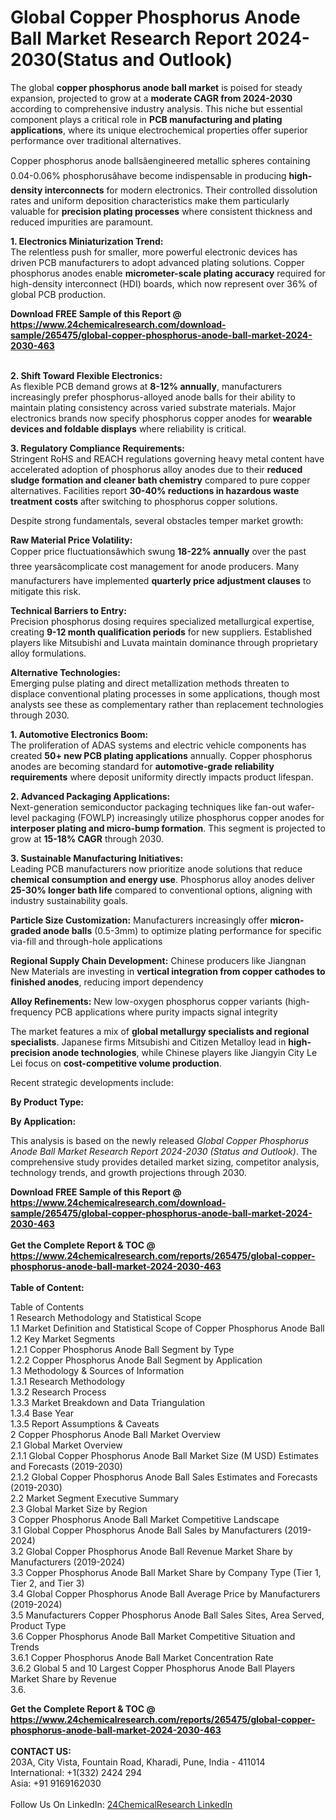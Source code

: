 <h1>Global Copper Phosphorus Anode Ball Market Research Report 2024-2030(Status and Outlook)</h1><p>The global <strong>copper phosphorus anode ball market</strong> is poised for steady expansion, projected to grow at a <strong>moderate CAGR from 2024-2030</strong> according to comprehensive industry analysis. This niche but essential component plays a critical role in <strong>PCB manufacturing and plating applications</strong>, where its unique electrochemical properties offer superior performance over traditional alternatives.</p><p>Copper phosphorus anode ballsâengineered metallic spheres containing 0.04-0.06% phosphorusâhave become indispensable in producing <strong>high-density interconnects</strong> for modern electronics. Their controlled dissolution rates and uniform deposition characteristics make them particularly valuable for <strong>precision plating processes</strong> where consistent thickness and reduced impurities are paramount.</p><p><strong>1. Electronics Miniaturization Trend:</strong><br>
The relentless push for smaller, more powerful electronic devices has driven PCB manufacturers to adopt advanced plating solutions. Copper phosphorus anodes enable <strong>micrometer-scale plating accuracy</strong> required for high-density interconnect (HDI) boards, which now represent over 36% of global PCB production.</p><div><b>Download FREE Sample of this Report @ 
            <a href="https://www.24chemicalresearch.com/download-sample/265475/global-copper-phosphorus-anode-ball-market-2024-2030-463">
            https://www.24chemicalresearch.com/download-sample/265475/global-copper-phosphorus-anode-ball-market-2024-2030-463</a></b></div><br><p><strong>2. Shift Toward Flexible Electronics:</strong><br>
As flexible PCB demand grows at <strong>8-12% annually</strong>, manufacturers increasingly prefer phosphorus-alloyed anode balls for their ability to maintain plating consistency across varied substrate materials. Major electronics brands now specify phosphorus copper anodes for <strong>wearable devices and foldable displays</strong> where reliability is critical.</p><p><strong>3. Regulatory Compliance Requirements:</strong><br>
Stringent RoHS and REACH regulations governing heavy metal content have accelerated adoption of phosphorus alloy anodes due to their <strong>reduced sludge formation and cleaner bath chemistry</strong> compared to pure copper alternatives. Facilities report <strong>30-40% reductions in hazardous waste treatment costs</strong> after switching to phosphorus copper solutions.</p><p>Despite strong fundamentals, several obstacles temper market growth:</p><p><strong>Raw Material Price Volatility:</strong><br>
Copper price fluctuationsâwhich swung <strong>18-22% annually</strong> over the past three yearsâcomplicate cost management for anode producers. Many manufacturers have implemented <strong>quarterly price adjustment clauses</strong> to mitigate this risk.</p><p><strong>Technical Barriers to Entry:</strong><br>
Precision phosphorus dosing requires specialized metallurgical expertise, creating <strong>9-12 month qualification periods</strong> for new suppliers. Established players like Mitsubishi and Luvata maintain dominance through proprietary alloy formulations.</p><p><strong>Alternative Technologies:</strong><br>
Emerging pulse plating and direct metallization methods threaten to displace conventional plating processes in some applications, though most analysts see these as complementary rather than replacement technologies through 2030.</p><p><strong>1. Automotive Electronics Boom:</strong><br>
The proliferation of ADAS systems and electric vehicle components has created <strong>50+ new PCB plating applications</strong> annually. Copper phosphorus anodes are becoming standard for <strong>automotive-grade reliability requirements</strong> where deposit uniformity directly impacts product lifespan.</p><p><strong>2. Advanced Packaging Applications:</strong><br>
Next-generation semiconductor packaging techniques like fan-out wafer-level packaging (FOWLP) increasingly utilize phosphorus copper anodes for <strong>interposer plating and micro-bump formation</strong>. This segment is projected to grow at <strong>15-18% CAGR</strong> through 2030.</p><p><strong>3. Sustainable Manufacturing Initiatives:</strong><br>
Leading PCB manufacturers now prioritize anode solutions that reduce <strong>chemical consumption and energy use</strong>. Phosphorus alloy anodes deliver <strong>25-30% longer bath life</strong> compared to conventional options, aligning with industry sustainability goals.</p><p><strong>Particle Size Customization:</strong> Manufacturers increasingly offer <strong>micron-graded anode balls</strong> (0.5-3mm) to optimize plating performance for specific via-fill and through-hole applications</p><p><strong>Regional Supply Chain Development:</strong> Chinese producers like Jiangnan New Materials are investing in <strong>vertical integration from copper cathodes to finished anodes</strong>, reducing import dependency</p><p><strong>Alloy Refinements:</strong> New low-oxygen phosphorus copper variants (high-frequency PCB applications where purity impacts signal integrity</p><p>The market features a mix of <strong>global metallurgy specialists and regional specialists</strong>. Japanese firms Mitsubishi and Citizen Metalloy lead in <strong>high-precision anode technologies</strong>, while Chinese players like Jiangyin City Le Lei focus on <strong>cost-competitive volume production</strong>.</p><p>Recent strategic developments include:</p><p><strong>By Product Type:</strong></p><p><strong>By Application:</strong></p><p>This analysis is based on the newly released <em>Global Copper Phosphorus Anode Ball Market Research Report 2024-2030 (Status and Outlook)</em>. The comprehensive study provides detailed market sizing, competitor analysis, technology trends, and growth projections through 2030.</p><div><b>Download FREE Sample of this Report @ 
            <a href="https://www.24chemicalresearch.com/download-sample/265475/global-copper-phosphorus-anode-ball-market-2024-2030-463">
            https://www.24chemicalresearch.com/download-sample/265475/global-copper-phosphorus-anode-ball-market-2024-2030-463</a></b></div><br><div><b>Get the Complete Report & TOC @ 
            <a href="https://www.24chemicalresearch.com/reports/265475/global-copper-phosphorus-anode-ball-market-2024-2030-463">
            https://www.24chemicalresearch.com/reports/265475/global-copper-phosphorus-anode-ball-market-2024-2030-463</a></b></div><br>
            <b>Table of Content:</b><p>Table of Contents<br />
1 Research Methodology and Statistical Scope<br />
1.1 Market Definition and Statistical Scope of Copper Phosphorus Anode Ball<br />
1.2 Key Market Segments<br />
1.2.1 Copper Phosphorus Anode Ball Segment by Type<br />
1.2.2 Copper Phosphorus Anode Ball Segment by Application<br />
1.3 Methodology & Sources of Information<br />
1.3.1 Research Methodology<br />
1.3.2 Research Process<br />
1.3.3 Market Breakdown and Data Triangulation<br />
1.3.4 Base Year<br />
1.3.5 Report Assumptions & Caveats<br />
2 Copper Phosphorus Anode Ball Market Overview<br />
2.1 Global Market Overview<br />
2.1.1 Global Copper Phosphorus Anode Ball Market Size (M USD) Estimates and Forecasts (2019-2030)<br />
2.1.2 Global Copper Phosphorus Anode Ball Sales Estimates and Forecasts (2019-2030)<br />
2.2 Market Segment Executive Summary<br />
2.3 Global Market Size by Region<br />
3 Copper Phosphorus Anode Ball Market Competitive Landscape<br />
3.1 Global Copper Phosphorus Anode Ball Sales by Manufacturers (2019-2024)<br />
3.2 Global Copper Phosphorus Anode Ball Revenue Market Share by Manufacturers (2019-2024)<br />
3.3 Copper Phosphorus Anode Ball Market Share by Company Type (Tier 1, Tier 2, and Tier 3)<br />
3.4 Global Copper Phosphorus Anode Ball Average Price by Manufacturers (2019-2024)<br />
3.5 Manufacturers Copper Phosphorus Anode Ball Sales Sites, Area Served, Product Type<br />
3.6 Copper Phosphorus Anode Ball Market Competitive Situation and Trends<br />
3.6.1 Copper Phosphorus Anode Ball Market Concentration Rate<br />
3.6.2 Global 5 and 10 Largest Copper Phosphorus Anode Ball Players Market Share by Revenue<br />
3.6.</p><div><b>Get the Complete Report & TOC @ 
            <a href="https://www.24chemicalresearch.com/reports/265475/global-copper-phosphorus-anode-ball-market-2024-2030-463">
            https://www.24chemicalresearch.com/reports/265475/global-copper-phosphorus-anode-ball-market-2024-2030-463</a></b></div><br><b>CONTACT US:</b><br>
            203A, City Vista, Fountain Road, Kharadi, Pune, India - 411014<br>
            International: +1(332) 2424 294<br>
            Asia: +91 9169162030 <br><br>
            Follow Us On LinkedIn: <a href="https://www.linkedin.com/company/24chemicalresearch/">24ChemicalResearch LinkedIn</a>